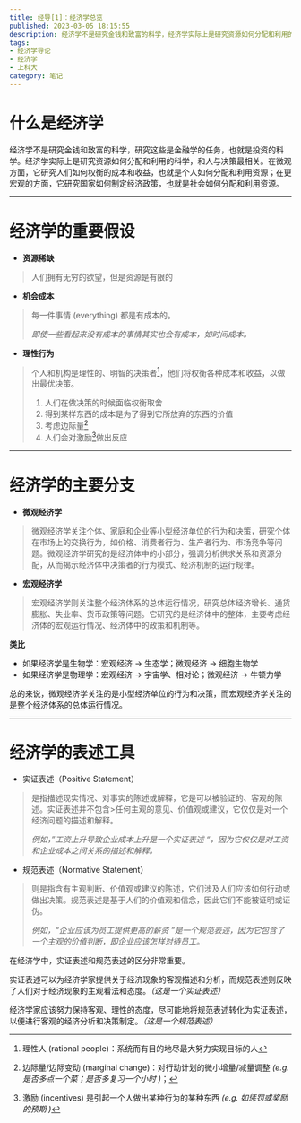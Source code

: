 ```yaml
---
title: 经导[1]：经济学总览
published: 2023-03-05 18:15:55
description: 经济学不是研究金钱和致富的科学，经济学实际上是研究资源如何分配和利用的科学.
tags: 
- 经济学导论
- 经济学
- 上科大
category: 笔记
---
```



# 什么是经济学
经济学不是研究金钱和致富的科学，研究这些是金融学的任务，也就是投资的科学。经济学实际上是研究资源如何分配和利用的科学，和人与决策最相关。在微观方面，它研究人们如何权衡的成本和收益，也就是个人如何分配和利用资源；在更宏观的方面，它研究国家如何制定经济政策，也就是社会如何分配和利用资源。

---

# 经济学的重要假设
- **资源稀缺**
>人们拥有无穷的欲望，但是资源是有限的   

- **机会成本**
>每一件事情 (everything) 都是有成本的。
>
>*即使一些看起来没有成本的事情其实也会有成本，如时间成本。*

- **理性行为**
>个人和机构是理性的、明智的决策者[^1]，他们将权衡各种成本和收益，以做出最优决策。
>1. 人们在做决策的时候面临权衡取舍
>2. 得到某样东西的成本是为了得到它所放弃的东西的价值
>3. 考虑边际量[^2]
>4. 人们会对激励[^3]做出反应


---

# 经济学的主要分支
- **微观经济学**
>微观经济学关注个体、家庭和企业等小型经济单位的行为和决策，研究个体在市场上的交换行为，如价格、消费者行为、生产者行为、市场竞争等问题。微观经济学研究的是经济体中的小部分，强调分析供求关系和资源分配，从而揭示经济体中决策者的行为模式、经济机制的运行规律。
- **宏观经济学**
>宏观经济学则关注整个经济体系的总体运行情况，研究总体经济增长、通货膨胀、失业率、货币政策等问题。它研究的是经济体中的整体，主要考虑经济体的宏观运行情况、经济体中的政策和机制等。

**类比**
- 如果经济学是生物学：宏观经济 -> 生态学；微观经济 -> 细胞生物学
- 如果经济学是物理学：宏观经济 -> 宇宙学、相对论；微观经济 -> 牛顿力学

总的来说，微观经济学关注的是小型经济单位的行为和决策，而宏观经济学关注的是整个经济体系的总体运行情况。


--- 

# 经济学的表述工具
- 实证表述（Positive Statement）
>是指描述现实情况、对事实的陈述或解释，它是可以被验证的、客观的陈述。实证表述并不包含>任何主观的意见、价值观或建议，它仅仅是对一个经济问题的描述和解释。
>
>*例如，”工资上升导致企业成本上升是一个实证表述 “，因为它仅仅是对工资和企业成本之间关系的描述和解释。*

- 规范表述（Normative Statement）
>则是指含有主观判断、价值观或建议的陈述，它们涉及人们应该如何行动或做出决策。规范表述是基于人们的价值观和信念，因此它们不能被证明或证伪。
>
>*例如，“企业应该为员工提供更高的薪资 ”是一个规范表述，因为它包含了一个主观的价值判断，即企业应该怎样对待员工。*

在经济学中，实证表述和规范表述的区分非常重要。

实证表述可以为经济学家提供关于经济现象的客观描述和分析，而规范表述则反映了人们对于经济现象的主观看法和态度。*（这是一个实证表述）*

经济学家应该努力保持客观、理性的态度，尽可能地将规范表述转化为实证表述，以便进行客观的经济分析和决策制定。*（这是一个规范表述）*

[^1]: 理性人 (rational people)：系统而有目的地尽最大努力实现目标的人
[^2]: 边际量/边际变动 (marginal change)：对行动计划的微小增量/减量调整 *(e.g. 是否多点一个菜；是否多复习一个小时 )*；
[^3]: 激励 (incentives) 是引起一个人做出某种行为的某种东西 *(e.g. 如惩罚或奖励的预期 )*